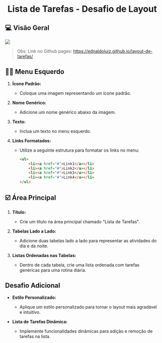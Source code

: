 
<div align=center>

# Lista de Tarefas - Desafio de Layout
  
</div>

## 💻 Visão Geral

<div>
  <img src="https://github.com/EdnaldoLuiz/layout-de-tarefas/assets/112354693/884d8669-fcfc-4ece-a34a-c274f9d92ed9">
</div>

> Obs: Link no Github pages: https://ednaldoluiz.github.io/layout-de-tarefas/

## 👨‍💻 Menu Esquerdo

1. **Ícone Padrão:**
   - Coloque uma imagem representando um ícone padrão.

2. **Nome Genérico:**
   - Adicione um nome genérico abaixo da imagem.

3. **Texto:**
   - Inclua um texto no menu esquerdo.

4. **Links Formatados:**
   - Utilize a seguinte estrutura para formatar os links no menu:
     ```html
     <ul>
         <li><a href="#">Link1</a></li>
         <li><a href="#">Link2</a></li>
         <li><a href="#">Link3</a></li>
         <li><a href="#">Link4</a></li>
     </ul>
     ```

## ☑️ Área Principal

1. **Título:**
   - Crie um título na área principal chamado "Lista de Tarefas".

2. **Tabelas Lado a Lado:**
   - Adicione duas tabelas lado a lado para representar as atividades do dia e da noite.

3. **Listas Ordenadas nas Tabelas:**
   - Dentro de cada tabela, crie uma lista ordenada com tarefas genéricas para uma rotina diária.

## Desafio Adicional

- **Estilo Personalizado:**
  - Aplique um estilo personalizado para tornar o layout mais agradável e intuitivo.

- **Lista de Tarefas Dinâmica:**
  - Implemente funcionalidades dinâmicas para adição e remoção de tarefas na lista.



